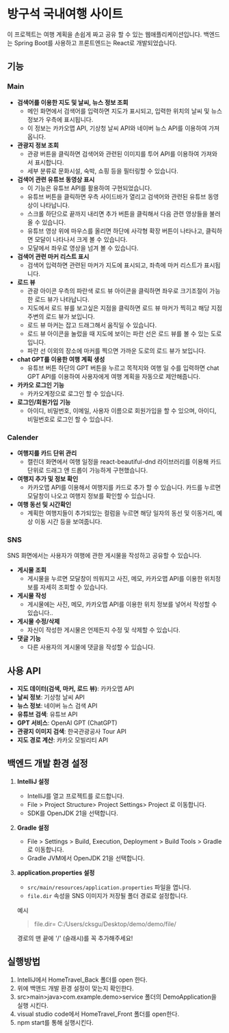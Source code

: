 # 방구석 국내여행 사이트
이 프로젝트는 여행 계획을 손쉽게 짜고 공유 할 수 있는 웹애플리케이션입니다. 백엔드는 Spring Boot를 사용하고 프론트엔드는 React로 개발되었습니다.

## 기능
### Main
- **검색어를 이용한 지도 및 날씨, 뉴스 정보 조회**
  - 메인 화면에서 검색어를 입력하면 지도가 표시되고, 입력한 위치의 날씨 및 뉴스 정보가 우측에 표시됩니다.    
  - 이 정보는 카카오맵 API, 기상청 날씨 API와 네이버 뉴스 API를 이용하여 가져옵니다.  
- **관광지 정보 조회**
  - 관광 버튼을 클릭하면 검색어와 관련된 이미지를 투어 API를 이용하여 가져와서 표시합니다.  
  - 세부 분류로 문화시설, 숙박, 쇼핑 등을 필터링할 수 있습니다.  
- **검색어 관련 유튜브 동영상 표시**
  - 이 기능은 유튜브 API를 활용하여 구현되었습니다.    
  - 유튜브 버튼을 클릭하면 우측 사이드바가 열리고 검색어와 관련된 유튜브 동영상이 나타납니다.  
  - 스크롤 하단으로 끝까지 내리면 추가 버튼을 클릭해서 다음 관련 영상들을 불러올 수 있습니다.  
  - 유튜브 영상 위에 마우스를 올리면 하단에 사각형 확장 버튼이 나타나고, 클릭하면 모달이 나타나서 크게 볼 수 있습니다.  
   - 모달에서 좌우로 영상을 넘겨 볼 수 있습니다.
- **검색어 관련 마커 리스트 표시**
  - 검색어 입력하면 관련된 마커가 지도에 표시되고, 좌측에 마커 리스트가 표시됩니다.  
- **로드 뷰**
  - 관광 아이콘 우측의 파란색 로드 뷰 아이콘을 클릭하면 좌우로 크기조절이 가능한 로드 뷰가 나타납니다.  
  - 지도에서 로드 뷰를 보고싶은 지점을 클릭하면 로드 뷰 마커가 찍히고 해당 지점 주변의 로드 뷰가 보입니다.
  - 로드 뷰 마커는 잡고 드래그해서 움직일 수 있습니다.  
  - 로드 뷰 아이콘을 눌렀을 때 지도에 보이는 파란 선은 로드 뷰를 볼 수 있는 도로입니다.  
  - 파란 선 이외의 장소에 마커를 찍으면 가까운 도로의 로드 뷰가 보입니다.     
- **chat GPT를 이용한 여행 계획 생성**
  - 유튜브 버튼 하단의 GPT 버튼을 누르고 목적지와 여행 일 수를 입력하면 chat GPT API를 이용하여 사용자에게 여행 계획을 자동으로 제안해줍니다.
- **카카오 로그인 기능**
  - 카카오계정으로 로그인 할 수 있습니다.
- **로그인/회원가입 기능**
  - 아이디, 비밀번호, 이메일, 사용자 이름으로 회원가입을 할 수 있으며, 아이디, 비밀번호로 로그인 할 수 있습니다.
### Calender
- **여행지를 카드 단위 관리**<br>
  - 캘린더 화면에서 여행 일정을 react-beautiful-dnd 라이브러리를 이용해 카드 단위로 드래그 앤 드롭이 가능하게 구현했습니다.
- **여행지 추가 및 정보 확인**<br>
  - 카카오맵 API를 이용해서 여행지를 카드로 추가 할 수 있습니다. 카드를 누르면 모달창이 나오고 여행지 정보를 확인할 수 있습니다.
- **여행 동선 및 시간확인**<br>
  - 계획한 여행지들이 추가되있는 컬럼을 누르면 해당 일자의 동선 및 이동거리, 예상 이동 시간 등을 보여줍니다. 
### SNS
  SNS 화면에서는 사용자가 여행에 관한 게시물을 작성하고 공유할 수 있습니다.
- **게시물 조회**<br>
  - 게시물을 누르면 모달창이 띄워지고 사진, 메모, 카카오맵 API를 이용한 위치정보를 자세히 조회할 수 있습니다. 
- **게시물 작성**<br>
  - 게시물에는 사진, 메모, 카카오맵 API를 이용한 위치 정보를 넣어서 작성할 수 있습니다..
- **게시물 수정/삭제**<br>
  - 자신이 작성한 게시물은 언제든지 수정 및 삭제할 수 있습니다.
- **댓글 기능**<br>
  - 다른 사용자의 게시물에 댓글을 작성할 수 있습니다.

## 사용 API
- **지도 데이터(검색, 마커, 로드 뷰)**: 카카오맵 API
- **날씨 정보**: 기상청 날씨 API
- **뉴스 정보**: 네이버 뉴스 검색 API
- **유튜브 검색**: 유튜브 API
- **GPT 서비스**: OpenAI GPT (ChatGPT)
- **관광지 이미지 검색**: 한국관광공사 Tour API
- **지도 경로 계산**: 카카오 모빌리티 API

## 백엔드 개발 환경 설정
1. **IntelliJ 설정**<br>
   - IntelliJ를 열고 프로젝트를 로드합니다.
   - File > Project Structure> Project Settings> Project 로 이동합니다.
   - SDK를 OpenJDK 21을 선택합니다.
    
2. **Gradle 설정**<br>
   - File > Settings > Build, Execution, Deployment > Build Tools > Gradle로 이동합니다.
   - Gradle JVM에서 OpenJDK 21을 선택합니다.

3. **application.properties 설정**<br>
   - `src/main/resources/application.properties` 파일을 엽니다.
   - `file.dir` 속성을 SNS 이미지가 저장될 폴더 경로로 설정합니다.
   
   예시
   > file.dir= C:/Users/cksgu/Desktop/demo/demo/file/
   
   경로의 맨 끝에 '/' (슬래시)를 꼭 추가해주세요!
## 실행방법 <br>
1. IntelliJ에서 HomeTravel_Back 폴더를 open 한다.
2. 위에 백앤드 개발 환경 설정이 맞는지 확인한다.
3. src>main>java>com.example.demo>service 폴더의 DemoApplication을 실행 시킨다.
4. visual studio code에서 HomeTravel_Front 폴더를 open한다.
5. npm start를 통해 실행시킨다.

